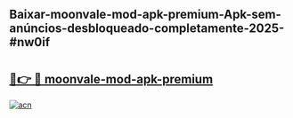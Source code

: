 ## Baixar-moonvale-mod-apk-premium-Apk-sem-anúncios-desbloqueado-completamente-2025-#nw0if

# <h2><a href="https://ainizakaria.my?title=moonvale-mod-apk-premium&ref=22M">🔗👉 🔴 moonvale-mod-apk-premium</a></h2>

[![acn](https://github.com/user-attachments/assets/0f9c940e-d8b0-45ae-aac7-cd30a18b3e1c)](https://ainizakaria.my?title=moonvale-mod-apk-premium&ref=22M)


